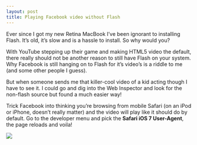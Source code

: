 ```yaml
---
layout: post
title: Playing Facebook video without Flash
---
```


Ever since I got my new Retina MacBook I’ve been ignorant to installing Flash. It’s old, it’s slow and is a hassle to install. So why would you?

With YouTube stepping up their game and making HTML5 video the default, there really should not be another reason to still have Flash on your system. Why Facebook is still hanging on to Flash for it’s video’s is a riddle to me (and some other people I guess).

But when someone sends me that killer-cool video of a kid acting though I have to see it. I could go and dig into the Web Inspector and look for the non-flash source but found a much easier way!

Trick Facebook into thinking you’re browsing from mobile Safari (on an iPod or iPhone, doesn’t really matter) and the video will play like it should do by default. Go to the developer menu and pick the **Safari iOS 7 User-Agent**, the page reloads and voila!

![](http://imgur.com/pIMnP8i.png)
